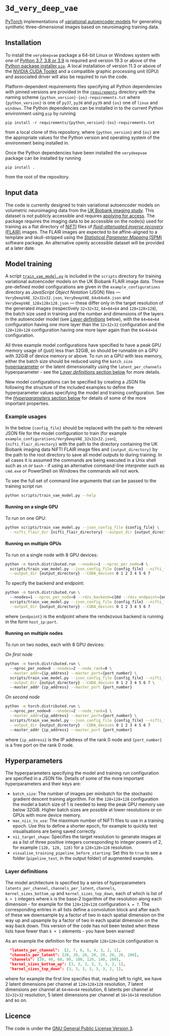 # `3d_very_deep_vae`

[PyTorch](https://pytorch.org/) implementations of [variational autoencoder models](https://en.wikipedia.org/wiki/Variational_autoencoder) for generating synthetic three-dimensional images based on neuroimaging training data.

## Installation

To install the `verydeepvae` package a 64-bit Linux or Windows system with one of [Python 3.7, 3.8 or 3.9](https://www.python.org/downloads/) is required and version 19.3 or above of the [Python package installer `pip`](https://pip.pypa.io/en/stable/getting-started/#ensure-you-have-a-working-pip). A local installation of version 11.3 or above of the [NVIDIA CUDA Toolkit](https://developer.nvidia.com/cuda-toolkit) and a compatible graphic processing unit (GPU) and associated driver will also be required to run the code.

Platform-dependent requirements files specifying all Python dependencies with pinned versions are provided in the [`requirements`](requirements) directory with the naming scheme `{python_version}-{os}-requirements.txt` where `{python_version}` is one of `py37`, `py38` and `py39` and `{os}` one of `linux` and `windows`. The Python dependencies can be installed in to the current Python environment using `pip` by running

```console
pip install -r requirements/{python_version}-{os}-requirements.txt
```

from a local clone of this repository, where `{python_version}` and `{os}` are the appropriate values for the Python version and operating system of the environment being installed in.

Once the Python dependencies have been installed the `verydeepvae` package can be installed by running

```console
pip install .
```
from the root of the repository.

## Input data

The code is currently designed to train variational autoencoder models on volumetric neuroimaging data from the [UK Biobank imaging study](https://www.ukbiobank.ac.uk/enable-your-research/about-our-data/imaging-data). This dataset is not publicly accessible and requires [applying for access](https://www.ukbiobank.ac.uk/enable-your-research/apply-for-access). The package requires the imaging data to be accessible on the node(s) used for training as a flat directory of [NiFTI](https://radiopaedia.org/articles/nifti-file-format?lang=gb) files of [_fluid-attenuated inverse recovery_ (FLAIR)](https://radiopaedia.org/articles/fluid-attenuated-inversion-recovery?lang=gb) images. The FLAIR images are expected to be affine-aligned to a template and skull-stripped using the [_Statistical Parameter Mapping_ (SPM)](https://www.fil.ion.ucl.ac.uk/spm/) software package. An alternative openly accessible dataset will be provided at a later date.


## Model training

A script [`train_vae_model.py`](scripts/train_vae_model.py) is included in the `scripts` directory for training variational autoencoder models on the UK Biobank FLAIR image data. Three pre-defined model configurations are given in the `example_configurations` directory as _JavaScript Object Notation_ (JSON) files &mdash; `VeryDeepVAE_32x32x32.json`, `VeryDeepVAE_64x64x64.json` and `VeryDeepVAE_128x128x128.json` &mdash; these differ only in the target resolution of the generated images (respectively `32×32×32`, `64×64×64` and `128×128×128`), the batch size used in training and the number and dimensions of the layers in the autoencoder model (see [_Layer definitions_](#layer-definitions) below), with the `64×64×64` configuration having one more layer than the `32×32×32` configuration and the `128×128×128` configuration having one more layer again than the `64×64×64` configuration.

All three example model configurations have specified to have a peak GPU memory usage of (just) less than 32GiB, so should be runnable on a GPU with 32GiB of device memory or above. To run on a GPU with less memory, either the batch size should be reduced using the `batch_size` [hyperparameter](#hyperparameters) or the latent dimensionality using the `latent_per_channels` hyperparameter - see the [_Layer definitions_ section below](#layer-definitions) for more details.

New model configurations can be specified by creating a JSON file following the structure of the included examples to define the hyperparameter values specifying the model and training configuration. See the [_Hyperparameters_ section below](#hyperparameters) for details of some of the more important properties.

### Example usages

In the below `{config_file}` should be replaced with the path to the relevant JSON file for the model configuration to train (for example `example_configurations/VeryDeepVAE_32x32x32.json`), `{nifti_flair_directory}` with the path to the directory containing the UK Biobank imaging data NiFTI FLAIR image files and `{output_directory}` by the path to the root directory to save all model outputs to during training. In all cases it is assumed the commands are being executed in a Unix shell such as `sh` or `bash` - if using an alternative command-line interpreter such as `cmd.exe` or PowerShell on Windows the commands will not work.

To see the full set of command line arguments that can be passed to the training script run

```bash
python scripts/train_vae_model.py --help
```

#### Running on a single GPU

To run on one GPU:

```sh 
python scripts/train_vae_model.py --json_config_file {config_file} \
  --nifti_flair_dir {nifti_flair_directory} --output_dir {output_directory}
```
  
#### Running on multiple GPUs

To run on a single node with 8 GPU devices:

```sh
python -m torch.distributed.run --nnodes=1 --nproc_per_node=8 \
  scripts/train_vae_model.py --json_config_file {config_file} --nifti_flair_dir {nifti_flair_directory} \
  --output_dir {output_directory} --CUDA_devices 0 1 2 3 4 5 6 7
```

To specify the backend and endpoint:

```sh
python -m torch.distributed.run \ 
  --nnodes=1 --nproc_per_node=8 --rdzv_backend=c10d --rdzv_endpoint={endpoint} \
  scripts/train_vae_model.py --json_config_file {config_file} --nifti_flair_dir {nifti_flair_directory} \
  --output_dir {output_directory} --CUDA_devices 0 1 2 3 4 5 6 7
```
where `{endpoint}` is the endpoint where the rendezvous backend is running in the form `host_ip:port`.

#### Running on multiple nodes

To run on two nodes, each with 8 GPU devices:

_On first node_

```sh
python -m torch.distributed.run \ 
  --nproc_per_node=8 --nnodes=2 --node_rank=0 \
  --master_addr={ip_address} --master_port={port_number} \
  scripts/train_vae_model.py --json_config_file {config_file} --nifti_flair_dir {nifti_flair_directory} \
  --output_dir {output_directory} --CUDA_devices 0 1 2 3 4 5 6 7 \ 
  --master_addr {ip_address} --master_port {port_number}
```
_On second node_

```sh
python -m torch.distributed.run \ 
  --nproc_per_node=8 --nnodes=2 --node_rank=1 \
  --master_addr={ip_address} --master_port={port_number} \
  scripts/train_vae_model.py --json_config_file {config_file} --nifti_flair_dir {nifti_flair_directory} \
  --output_dir {output_directory} --CUDA_devices 0 1 2 3 4 5 6 7
  --master_addr {ip_address} --master_port {port_number}
```

where `{ip_address}` is the IP address of the rank 0 node and `{port_number}` is a free 
port on the rank 0 node. 

## Hyperparameters

The hyperparameters specifying the model and training run configuration are specified in a JSON file. Details of some of the more important hyperparameters and their keys are:

- `batch_size`:
  The number of images per minibatch for the stochastic gradient descent training algorithm. For the `128×128×128` configuration the model a batch size of 1 is needed to keep the peak GPU memory use below 32GiB. Higher batch sizes are possible at lower resolutions or on GPUs with more device memory.
- `max_niis_to_use`:
  The maximum number of NiFTI files to use in a training epoch. Use this to define a shorter epoch, for example to quickly test visualisations are being saved correctly.
- `nii_target_shape`:
  Specifies the target resolution to generate images at as a list of three positive integers corresponding to integer powers of 2, for example `[128, 128, 128]` for a `128×128×128` resolution.
- `visualise_training_pipeline_before_starting`:
  Set this to `true` to see a folder (`pipeline_test`, in the output folder) of augmented examples.

### Layer definitions

The model architecture is specified by a series of hyperparameters `latents_per_channel`, `channels_per_latent`, `channels`, `kernel_sizes_bottom_up` and `kernel_sizes_top_down`, each of which is list of `k + 1` integers where `k` is the base-2 logarithm of the resolution along each dimension - for example for the `128×128×128` configuration `k = 7`. The corresponding entries in all lists define a convolution block and after each of these we downsample by a factor of two in each spatial dimension on the way up and upsample by a factor of two in each spatial dimension on the way back down. This version of the code has not been tested when these lists have fewer than `k + 1` elements - you have been warned!

As an example the definition for the example `128×128×128` configuration is

```JSON
  "latents_per_channel":  [2, 7, 6, 5, 4, 3, 2, 1],
  "channels_per_latent": [20, 20, 20, 20, 20, 20, 20, 200],
  "channels": [20, 40, 60, 80, 100, 120, 140, 160],
  "kernel_sizes_bottom_up": [3, 3, 3, 3, 3, 3, 2, 1],
  "kernel_sizes_top_down": [3, 3, 3, 3, 3, 3, 2, 1],
```

where for example the first line specifies that, reading left to right, we have 2 latent dimensions per channel at `128×128×128` resolution, 7 latent dimensions per channel at `64×64×64` resolution, 6 latents per channel at `32×32×32` resolution, 5 latent dimensions per channel at `16×16×16` resolution and so on.

## Licence

The code is under the [GNU General Public License Version 3](LICENSE).